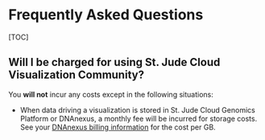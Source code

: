 # Frequently Asked Questions

[TOC]

## Will I be charged for using St. Jude Cloud Visualization Community?

You **will not** incur any costs except in the following situations:

* When data driving a visualization is stored in St. Jude Cloud Genomics Platform or DNAnexus, a monthly fee will be incurred for storage costs. See your [DNAnexus billing information](https://platform.dnanexus.com/profile/settings/billing) for the cost per GB.
